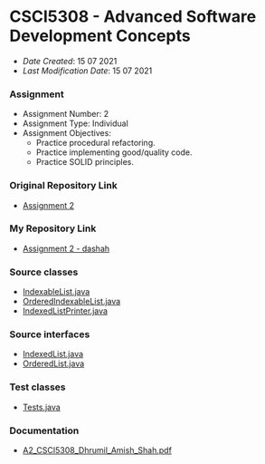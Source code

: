 # CSCI5308 - Advanced Software Development Concepts
* *Date Created*: 15 07 2021
* *Last Modification Date*: 15 07 2021

### Assignment
* Assignment Number: 2
* Assignment Type: Individual
* Assignment Objectives:
    * Practice procedural refactoring.
    * Practice implementing good/quality code.
    * Practice SOLID principles.
    
### Original Repository Link
* [Assignment 2](https://git.cs.dal.ca/courses/2021-summer/csci-5308/assignment2/ronnie)

### My Repository Link
* [Assignment 2 - dashah](https://git.cs.dal.ca/courses/2021-summer/csci-5308/assignment2/dashah)

### Source classes
* [IndexableList.java](https://git.cs.dal.ca/courses/2021-summer/csci-5308/assignment2/dashah/-/blob/master/src/main/java/IndexableList.java)
* [OrderedIndexableList.java](https://git.cs.dal.ca/courses/2021-summer/csci-5308/assignment2/dashah/-/blob/master/src/main/java/OrderedIndexableList.java)
* [IndexedListPrinter.java](https://git.cs.dal.ca/courses/2021-summer/csci-5308/assignment2/dashah/-/blob/master/src/main/java/IndexedListPrinter.java)

### Source interfaces
* [IndexedList.java](https://git.cs.dal.ca/courses/2021-summer/csci-5308/assignment2/dashah/-/blob/master/src/main/java/IndexedList.java)
* [OrderedList.java](https://git.cs.dal.ca/courses/2021-summer/csci-5308/assignment2/dashah/-/blob/master/src/main/java/OrderedList.java)

### Test classes
* [Tests.java](https://git.cs.dal.ca/courses/2021-summer/csci-5308/assignment2/dashah/-/blob/master/src/test/java/Tests.java)

### Documentation
* [A2_CSCI5308_Dhrumil_Amish_Shah.pdf](https://git.cs.dal.ca/courses/2021-summer/csci-5308/assignment2/dashah/-/blob/master/docs/A2_CSCI5308_Dhrumil_Amish_Shah.pdf)